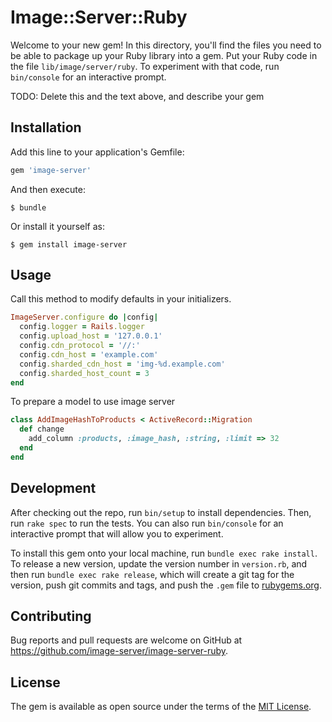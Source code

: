 # Image::Server::Ruby

Welcome to your new gem! In this directory, you'll find the files you need to be able to package up your Ruby library into a gem. Put your Ruby code in the file `lib/image/server/ruby`. To experiment with that code, run `bin/console` for an interactive prompt.

TODO: Delete this and the text above, and describe your gem

## Installation

Add this line to your application's Gemfile:

```ruby
gem 'image-server'
```

And then execute:

    $ bundle

Or install it yourself as:

    $ gem install image-server

## Usage

Call this method to modify defaults in your initializers.
```ruby
ImageServer.configure do |config|
  config.logger = Rails.logger
  config.upload_host = '127.0.0.1'
  config.cdn_protocol = '//:'
  config.cdn_host = 'example.com'
  config.sharded_cdn_host = 'img-%d.example.com'
  config.sharded_host_count = 3
end
```

To prepare a model to use image server
```ruby
class AddImageHashToProducts < ActiveRecord::Migration
  def change
    add_column :products, :image_hash, :string, :limit => 32
  end
end
```

## Development

After checking out the repo, run `bin/setup` to install dependencies. Then, run `rake spec` to run the tests. You can also run `bin/console` for an interactive prompt that will allow you to experiment.

To install this gem onto your local machine, run `bundle exec rake install`. To release a new version, update the version number in `version.rb`, and then run `bundle exec rake release`, which will create a git tag for the version, push git commits and tags, and push the `.gem` file to [rubygems.org](https://rubygems.org).

## Contributing

Bug reports and pull requests are welcome on GitHub at https://github.com/image-server/image-server-ruby.


## License

The gem is available as open source under the terms of the [MIT License](http://opensource.org/licenses/MIT).

